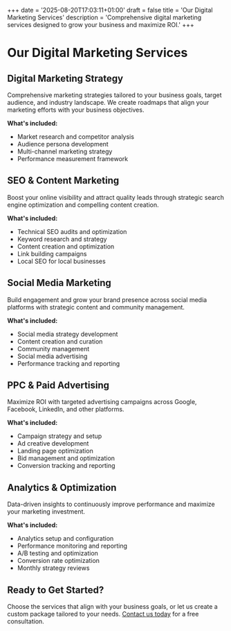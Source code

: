 +++
date = '2025-08-20T17:03:11+01:00'
draft = false
title = 'Our Digital Marketing Services'
description = 'Comprehensive digital marketing services designed to grow your business and maximize ROI.'
+++

# Our Digital Marketing Services

## Digital Marketing Strategy

Comprehensive marketing strategies tailored to your business goals, target audience, and industry landscape. We create roadmaps that align your marketing efforts with your business objectives.

**What's included:**
- Market research and competitor analysis
- Audience persona development
- Multi-channel marketing strategy
- Performance measurement framework

## SEO & Content Marketing

Boost your online visibility and attract quality leads through strategic search engine optimization and compelling content creation.

**What's included:**
- Technical SEO audits and optimization
- Keyword research and strategy
- Content creation and optimization
- Link building campaigns
- Local SEO for local businesses

## Social Media Marketing

Build engagement and grow your brand presence across social media platforms with strategic content and community management.

**What's included:**
- Social media strategy development
- Content creation and curation
- Community management
- Social media advertising
- Performance tracking and reporting

## PPC & Paid Advertising

Maximize ROI with targeted advertising campaigns across Google, Facebook, LinkedIn, and other platforms.

**What's included:**
- Campaign strategy and setup
- Ad creative development
- Landing page optimization
- Bid management and optimization
- Conversion tracking and reporting

## Analytics & Optimization

Data-driven insights to continuously improve performance and maximize your marketing investment.

**What's included:**
- Analytics setup and configuration
- Performance monitoring and reporting
- A/B testing and optimization
- Conversion rate optimization
- Monthly strategy reviews

## Ready to Get Started?

Choose the services that align with your business goals, or let us create a custom package tailored to your needs. [Contact us today](/contact) for a free consultation.

